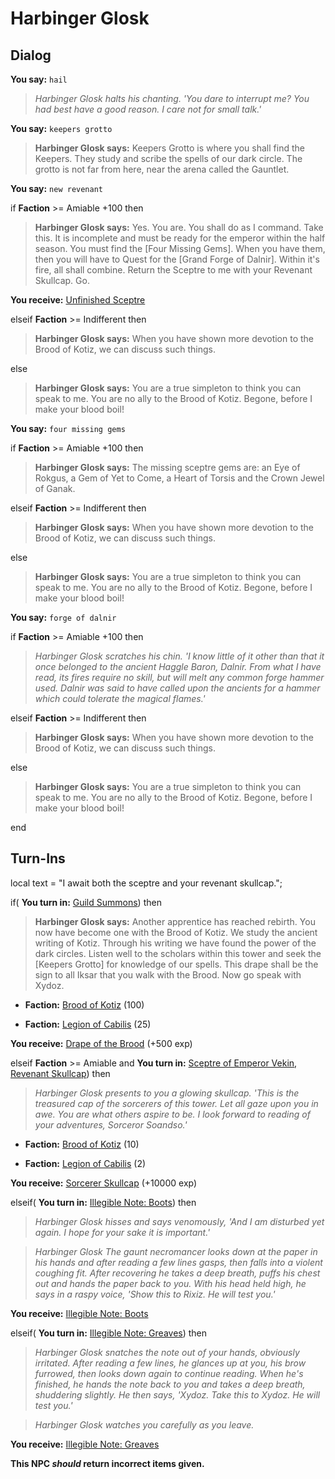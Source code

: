 # Harbinger Glosk
## Dialog

**You say:** `hail`



>*Harbinger Glosk halts his chanting. 'You dare to interrupt me? You had best have a good reason. I care not for small talk.'*

**You say:** `keepers grotto`



>**Harbinger Glosk says:** Keepers Grotto is where you shall find the Keepers. They study and scribe the spells of our dark circle. The grotto is not far from here, near the arena called the Gauntlet.

**You say:** `new revenant`



if **Faction** >= Amiable +100 then



>**Harbinger Glosk says:** Yes. You are. You shall do as I command. Take this. It is incomplete and must be ready for the emperor within the half season. You must find the [Four Missing Gems]. When you have them, then you will have to Quest for the [Grand Forge of Dalnir]. Within it's fire, all shall combine. Return the Sceptre to me with your Revenant Skullcap. Go.



**You receive:**  [Unfinished Sceptre](/item/12873)










elseif **Faction** >= Indifferent then



>**Harbinger Glosk says:** When you have shown more devotion to the Brood of Kotiz, we can discuss such things.


else



>**Harbinger Glosk says:** You are a true simpleton to think you can speak to me.  You are no ally to the Brood of Kotiz.  Begone, before I make your blood boil!


**You say:** `four missing gems`



if **Faction** >= Amiable +100 then



>**Harbinger Glosk says:** The missing sceptre gems are: an Eye of Rokgus, a Gem of Yet to Come, a Heart of Torsis and the Crown Jewel of Ganak.


elseif **Faction** >= Indifferent then



>**Harbinger Glosk says:** When you have shown more devotion to the Brood of Kotiz, we can discuss such things.


else



>**Harbinger Glosk says:** You are a true simpleton to think you can speak to me.  You are no ally to the Brood of Kotiz.  Begone, before I make your blood boil!


**You say:** `forge of dalnir`



if **Faction** >= Amiable +100 then



>*Harbinger Glosk scratches his chin. 'I know little of it other than that it once belonged to the ancient Haggle Baron, Dalnir. From what I have read, its fires require no skill, but will melt any common forge hammer used. Dalnir was said to have called upon the ancients for a hammer which could tolerate the magical flames.'*


elseif **Faction** >= Indifferent then



>**Harbinger Glosk says:** When you have shown more devotion to the Brood of Kotiz, we can discuss such things.


else



>**Harbinger Glosk says:** You are a true simpleton to think you can speak to me.  You are no ally to the Brood of Kotiz.  Begone, before I make your blood boil!

end

## Turn-Ins



local text = "I await both the sceptre and your revenant skullcap.";




if( **You turn in:** [Guild Summons](/item/18207)) then 



>**Harbinger Glosk says:** Another apprentice has reached rebirth. You now have become one with the Brood of Kotiz. We study the ancient writing of Kotiz. Through his writing we have found the power of the dark circles. Listen well to the scholars within this tower and seek the [Keepers Grotto] for knowledge of our spells. This drape shall be the sign to all Iksar that you walk with the Brood. Now go speak with Xydoz.


* __Faction:__ [Brood of Kotiz](/faction/443) (100)










* __Faction:__ [Legion of Cabilis](/faction/441) (25)













 **You receive:**  [Drape of the Brood](/item/12407) (+500 exp)




elseif **Faction** >= Amiable and  **You turn in:** [Sceptre of Emperor Vekin](/item/12874), [Revenant Skullcap](/item/4265)) then


>*Harbinger Glosk presents to you a glowing skullcap. 'This is the treasured cap of the sorcerers of this tower. Let all gaze upon you in awe. You are what others aspire to be. I look forward to reading of your adventures, Sorceror Soandso.'*


* __Faction:__ [Brood of Kotiz](/faction/443) (10)


* __Faction:__ [Legion of Cabilis](/faction/441) (2)


 **You receive:**  [Sorcerer Skullcap](/item/4266) (+10000 exp)












elseif( **You turn in:** [Illegible Note: Boots](/item/14794)) then


>*Harbinger Glosk hisses and says venomously, 'And I am disturbed yet again. I hope for your sake it is important.'*


>*Harbinger Glosk The gaunt necromancer looks down at the paper in his hands and after reading a few lines gasps, then falls into a violent coughing fit. After recovering he takes a deep breath, puffs his chest out and hands the paper back to you. With his head held high, he says in a raspy voice, 'Show this to Rixiz. He will test you.'*


 **You receive:**  [Illegible Note: Boots](/item/14794) 

elseif( **You turn in:** [Illegible Note: Greaves](/item/14793)) then


>*Harbinger Glosk snatches the note out of your hands, obviously irritated. After reading a few lines, he glances up at you, his brow furrowed, then looks down again to continue reading. When he's finished, he hands the note back to you and takes a deep breath, shuddering slightly. He then says, 'Xydoz. Take this to Xydoz. He will test you.'*


>*Harbinger Glosk watches you carefully as you leave.*


 **You receive:**  [Illegible Note: Greaves](/item/14793) 

**This NPC *should* return incorrect items given.**
 




